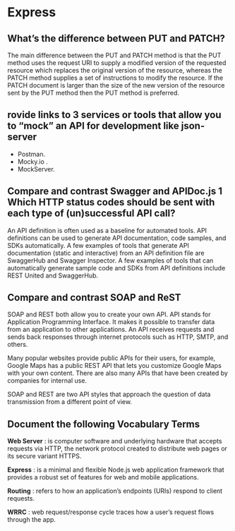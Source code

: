 # Express

## What’s the difference between PUT and PATCH?

The main difference between the PUT and PATCH method is that the PUT method uses the request URI to supply a modified version of the requested resource which replaces the original version of the resource, whereas the PATCH method supplies a set of instructions to modify the resource. If the PATCH document is larger than the size of the new version of the resource sent by the PUT method then the PUT method is preferred.

## rovide links to 3 services or tools that allow you to “mock” an API for development like json-server

* Postman.
* Mocky.io .
* MockServer.

## Compare and contrast Swagger and APIDoc.js 1 Which HTTP status codes should be sent with each type of (un)successful API call?

An API definition is often used as a baseline for automated tools. API definitions can be used to generate API documentation, code samples, and SDKs automatically. A few examples of tools that generate API documentation (static and interactive) from an API definition file are SwaggerHub and Swagger Inspector. A few examples of tools that can automatically generate sample code and SDKs from API definitions include REST United and SwaggerHub. 

## Compare and contrast SOAP and ReST

SOAP and REST both allow you to create your own API. API stands for Application Programming Interface. It makes it possible to transfer data from an application to other applications. An API receives requests and sends back responses through internet protocols such as HTTP, SMTP, and others.

Many popular websites provide public APIs for their users, for example, Google Maps has a public REST API that lets you customize Google Maps with your own content. There are also many APIs that have been created by companies for internal use.

SOAP and REST are two API styles that approach the question of data transmission from a different point of view.


## Document the following Vocabulary Terms

**Web Server** : is computer software and underlying hardware that accepts requests via HTTP, the network protocol created to distribute web pages or its secure variant HTTPS.

**Express** : is a minimal and flexible Node.js web application framework that provides a robust set of features for web and mobile applications. 

**Routing** : refers to how an application’s endpoints (URIs) respond to client requests.

**WRRC** : web request/response cycle traces how a user’s request flows through the app.